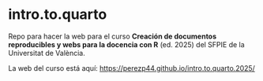 
# intro.to.quarto

<!-- badges: start -->
<!-- badges: end -->

Repo para hacer la web para el curso **Creación de documentos reproducibles y webs para la docencia con R** (ed. 2025) del SFPIE de la Universitat de València.

La web del curso está aquí: <https://perezp44.github.io/intro.to.quarto.2025/>


